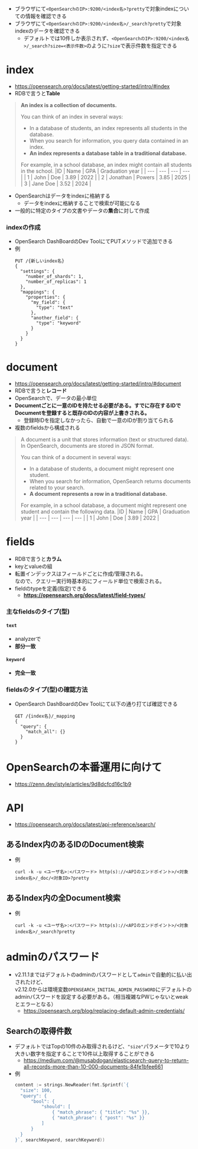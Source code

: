 - ブラウザにて`<OpenSearchのIP>:9200/<index名>?pretty`で対象indexについての情報を確認できる
- ブラウザにて`<OpenSearchのIP>:9200/<index名>/_search?pretty`で対象indexのデータを確認できる
  - デフォルトでは10件しか表示されず、`<OpenSearchのIP>:9200/<index名>/_search?size=<表示件数>`のように`?size`で表示件数を指定できる

# index
- https://opensearch.org/docs/latest/getting-started/intro/#index
- RDBで言うと**Table**
> **An index is a collection of documents.**
>
> You can think of an index in several ways:
>
> - In a database of students, an index represents all students in the database.
> - When you search for information, you query data contained in an index.
> - **An index represents a database table in a traditional database.**
>
>For example, in a school database, an index might contain all students in the school.
> |ID |	Name | GPA | Graduation year |
> | --- | --- | --- | --- |
> | 1	| John | Doe | 3.89 | 2022 |
> | 2 | Jonathan | Powers | 3.85 | 2025 |
> | 3	| Jane Doe | 3.52 | 2024 |
- OpenSearchはデータをindexに格納する
  - データをindexに格納することで検索が可能になる
- 一般的に特定のタイプの文書やデータの**集合**に対して作成

### indexの作成
- OpenSearch DashBoardのDev ToolにてPUTメソッドで追加できる
- 例  
  ```shell
  PUT /{新しいindex名}
  {
    "settings": {
      "number_of_shards": 1,
      "number_of_replicas": 1
    },
    "mappings": {
      "properties": {
        "my_field": {
          "type": "text"
        },
        "another_field": {
          "type": "keyword"
        }
      }
    }
  }
  ```

# document
- https://opensearch.org/docs/latest/getting-started/intro/#document
- RDBで言うと**レコード**
- OpenSearchで、データの最小単位
- **Documentごとに一意のIDを持たせる必要がある。すでに存在するIDでDocumentを登録すると既存のIDの内容が上書きされる。**
  - 登録時IDを指定しなかったら、自動で一意のIDが割り当てられる
- 複数のfieldsから構成される
> A document is a unit that stores information (text or structured data). In OpenSearch, documents are stored in JSON format.
> 
> You can think of a document in several ways:
> - In a database of students, a document might represent one student.
> - When you search for information, OpenSearch returns documents related to your search.
> - **A document represents a row in a traditional database.**
>
> For example, in a school database, a document might represent one student and contain the following data.
> |ID |	Name | GPA | Graduation year |
> | --- | --- | --- | --- |
> | 1	| John | Doe | 3.89 | 2022 |

# fields
- RDBで言うと**カラム**
- keyとvalueの組
- 転置インデックスはフィールドごとに作成/管理される。  
  なので、クエリー実行時基本的にフィールド単位で検索される。
- fieldのtypeを定義(指定)できる
  - **https://opensearch.org/docs/latest/field-types/**
### 主なfieldsのタイプ(型)
#### `text`
- analyzerで
- **部分一致**

#### `keyword`
- **完全一致**

### fieldsのタイプ(型)の確認方法
- OpenSearch DashBoardのDev Toolにて以下の通り打てば確認できる  
  ```shell
  GET /{index名}/_mapping
  {
    "query": {
      "match_all": {}
    }
  }
  ```

# OpenSearchの本番運用に向けて
- https://zenn.dev/istyle/articles/9d8dcfcd16c1b9

# API
- https://opensearch.org/docs/latest/api-reference/search/

## あるIndex内のあるIDのDocument検索
- 例  
  ```shell
  curl -k -u <ユーザ名>:<パスワード> http(s)://<APIのエンドポイント>/<対象index名>/_doc/<対象ID>?pretty
  ```

## あるIndex内の全Document検索
- 例  
  ```shell
  curl -k -u <ユーザ名>:<パスワード> http(s)://<APIのエンドポイント>/<対象index名>/_search?pretty
  ```

# adminのパスワード
- v2.11.1まではデフォルトのadminのパスワードとして`admin`で自動的に払い出されたけど、  
  v2.12.0からは環境変数`OPENSEARCH_INITIAL_ADMIN_PASSWORD`にデフォルトのadminパスワードを設定する必要がある。（相当複雑なPWじゃないとweakとエラーとなる）
  - https://opensearch.org/blog/replacing-default-admin-credentials/

## Searchの取得件数
- デフォルトではTopの10件のみ取得されるけど、`"size"`パラメータで10より大きい数字を指定することで10件以上取得することができる
  - https://medium.com/@musabdogan/elasticsearch-query-to-return-all-records-more-than-10-000-documents-84fe1bfee661
- 例  
  ```go
  content := strings.NewReader(fmt.Sprintf(`{
    "size": 100,
    "query": {
        "bool": {
            "should": [
                { "match_phrase": { "title": "%s" }},
                { "match_phrase": { "post": "%s" }}
            ]
        }
    }
  }`, searchKeyword, searchKeyword))
  ```